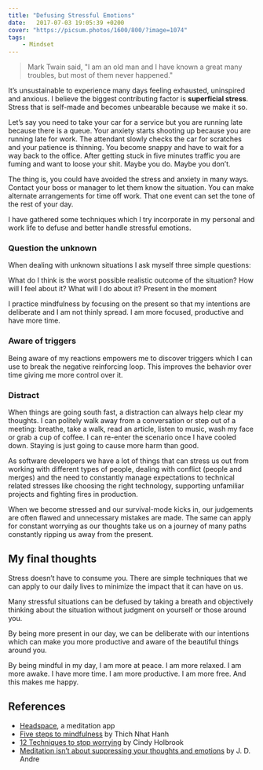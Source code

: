 ```yaml
---
title: "Defusing Stressful Emotions"
date:   2017-07-03 19:05:39 +0200
cover: "https://picsum.photos/1600/800/?image=1074"
tags:
    - Mindset
---
```


> Mark Twain said, "I am an old man and I have known a great many troubles,
> but most of them never happened."

It’s unsustainable to experience many days feeling exhausted, uninspired and anxious.
I believe the biggest contributing factor is **superficial stress**. Stress that is self-made
and becomes unbearable because we make it so.

Let’s say you need to take your car for a service but you are running late because there
is a queue. Your anxiety starts shooting up because you are running late for work. The attendant
slowly checks the car for scratches and your patience is thinning. You become snappy and
have to wait for a way back to the office. After getting stuck in five minutes traffic
you are fuming and want to loose your shit. Maybe you do. Maybe you don’t.

The thing is, you could have avoided the stress and anxiety in many ways. Contact your boss
or manager to let them know the situation. You can make alternate arrangements for time off work.
That one event can set the tone of the rest of your day.

I have gathered some techniques which I try incorporate in my personal and work life to defuse
and better handle stressful emotions.

### Question the unknown

When dealing with unknown situations I ask myself three simple questions:

What do I think is the worst possible realistic outcome of the situation?
How will I feel about it?
What will I do about it?
Present in the moment

I practice mindfulness by focusing on the present so that my intentions are deliberate and I
am not thinly spread. I am more focused, productive and have more time.

### Aware of triggers

Being aware of my reactions empowers me to discover triggers which I can use to break the negative
reinforcing loop. This improves the behavior over time giving me more control over it.

### Distract

When things are going south fast, a distraction can always help clear my thoughts. I can politely
walk away from a conversation or step out of a meeting: breathe, take a walk, read an article, listen
to music, wash my face or grab a cup of coffee. I can re-enter the scenario once I have cooled down.
Staying is just going to cause more harm than good.

As software developers we have a lot of things that can stress us out from working with different
types of people, dealing with conflict (people and merges) and the need to constantly manage expectations
to technical related stresses like choosing the right technology, supporting unfamiliar projects and
fighting fires in production.

When we become stressed and our survival-mode kicks in, our judgements are often flawed and unnecessary
mistakes are made. The same can apply for constant worrying as our thoughts take us on a journey of many
paths constantly ripping us away from the present.

## My final thoughts

Stress doesn’t have to consume you. There are simple techniques that we can
apply to our daily lives to minimize the impact that it can have on us.

Many stressful situations can be defused by taking a breath and objectively thinking about the
situation without judgment on yourself or those around you.

By being more present in our day, we can be deliberate with our intentions which can make you more
productive and aware of the beautiful things around you.

By being mindful in my day, I am more at peace. I am more relaxed. I am more awake. I have more time.
I am more productive. I am more free. And this makes me happy.

## References

-   [Headspace](https://www.headspace.com/), a meditation app
-   [Five steps to mindfulness](https://www.mindful.org/five-steps-to-mindfulness/) by Thich Nhat Hanh
-   [12 Techniques to stop worrying](http://www.pickthebrain.com/blog/stop-worrying/) by Cindy Holbrook
-   [Meditation isn’t about suppressing your thoughts and emotions](https://medium.com/meditation-without-mysticism/meditation-isn-t-about-suppressing-your-thoughts-and-emotions-4de935d61213) by J. D. Andre
